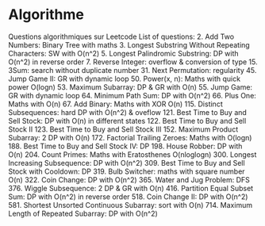 # Algorithme
Questions algorithmiques sur Leetcode
List of questions: 
2. Add Two Numbers: Binary Tree with maths
3. Longest Substring Without Repeating Characters: SW with O(n^2)
5. Longest Palindromic Substring: DP with O(n^2) in reverse order
7. Reverse Integer: overflow & conversion of type
15. 3Sum: search without duplicate number
31. Next Permutation: regularity 
45. Jump Game II: GR with dynamic loop
50. Power(x, n): Maths with quick power O(logn)
53. Maximum Subarray: DP & GR with O(n)
55. Jump Game: GR with dynamic loop
64. Minimum Path Sum: DP with O(n^2)
66. Plus One: Maths with O(n) 
67. Add Binary: Maths with XOR O(n)
115. Distinct Subsequences: hard DP with O(n^2) & oveflow
121. Best Time to Buy and Sell Stock: DP with O(n) in different states
122. Best Time to Buy and Sell Stock II
123. Best Time to Buy and Sell Stock III
152. Maximum Product Subarray: 2 DP with O(n)
172. Factorial Trailing Zeroes: Maths with O(logn)
188. Best Time to Buy and Sell Stock IV: DP
198. House Robber: DP with O(n)
204. Count Primes: Maths with Eratosthenes O(nloglogn)
300. Longest Increasing Subsequence: DP with O(n^2)
309. Best Time to Buy and Sell Stock with Cooldown: DP
319. Bulb Switcher: maths with square number O(n)
322. Coin Change: DP with O(n^2)
365. Water and Jug Problem: DFS
376. Wiggle Subsequence: 2 DP & GR with O(n)
416. Partition Equal Subset Sum: DP with O(n^2) in reverse order
518. Coin Change II: DP with O(n^2)
581. Shortest Unsorted Continuous Subarray: sort with O(n)
714. Maximum Length of Repeated Subarray: DP with O(n^2)